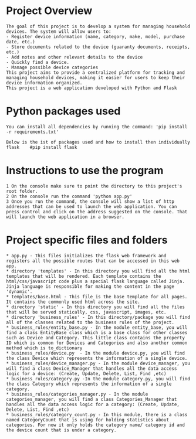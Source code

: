 # Project Overview
    The goal of this project is to develop a system for managing household devices. The system will allow users to:
    - Register device information (name, category, make, model, purchase date, etc.)
    - Store documents related to the device (guaranty documents, receipts, etc.)
    - Add notes and other relevant details to the device
    - Quickly find a device.
    - Manage possible device categories
    This project aims to provide a centralized platform for tracking and managing household devices, making it easier for users to keep their device information organized.
    This project is a web application developed with Python and Flask

# Python packages used
    You can install all dependencies by running the command: 'pip install -r requirements.txt'

    Below is the ist of packages used and how to install then individually
    flask    #pip install flask
    

# Instructions to use the program
    1 On the console make sure to point the directory to this project's root folder. 
    2 On the console run the command 'python app.py'
    3 Once you run the command, the console will show a list of http addresses that can be used to launch the web application. You can press control and click on the address suggested on the console. That will launch the web application in a browser.

# Project specific files and folders
    * app.py - This files initializes the flask web framework and registers all the possible routes that can be accessed in this web app.
    * directory 'templates' - In this directory you will find all the html templates that will be rendered. Each template contains the html/css/javascript code plus a special flask language called Jinja. Jinja language is responsible for making the content in the page 'dynamic'.
    * templates/base.html - This file is the base template for all pages. It contains the commonly used html across the site.
    * directory 'static' - In this directory you will find all the files that will be served statically, css, javascript, images, etc. 
    * directory 'business_rules' - In this directory/package you will find all of the classes related to the business rules of the project.
    * business_rules/entity_base.py - In the module entity_base, you will find a class EntityBase class which is a base class for other classes such as Device and Category. This little class contains the property ID which is common for Devices and Categories and also another common method which is to_dictionary
    * business_rules/device.py  - In the module device.py, you will find the class Device which represents the information of a single device. 
    * business_rules/device_manager.py - In the module device_manager, you will find a class Device_Manager that handles all the data access logic for a device: (Create, Update, Delete, List, Find ,etc)
    * business_rules/category.py -In the module category.py, you will find the class Category which represents the information of a single category.
    * business_rules/categories_manager.py - In the module categories_manager, you will find a class Categories_Manager that handles all the data access logic for a category: (Create, Update, Delete, List, Find ,etc)
    * business_rules/category_count.py - In this module, there is a class named CategoryCount that is using for holding statistics about categories. For now it only holds the category name/ category id and the device count that is under a category. 

